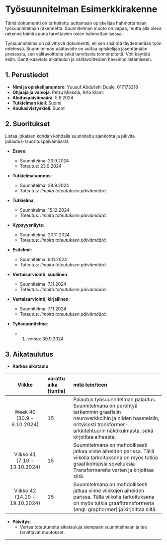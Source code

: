 # Työsuunnitelman Esimerkkirakenne

Tämä dokumentti on tarkoitettu auttamaan opiskelijaa hahmottamaan työsuunnitelman rakennetta. Suunnitelman muoto on vapaa, mutta alla oleva rakenne toimii apuna tarvittavien osien hahmottamisessa. 

Työsuunnitelma on päivittyvä dokumentti, eli sen sisältöä täydennetään työn edetessä. Suunnitelman päätavoite on auttaa opiskelijaa jäsentämään prosessia, sen välitavoitteita sekä tarvittavia toimenpiteitä. Voit käyttää esim. Gantt-kaaviota aikataulun ja välitavoitteiden havainnollistamiseen.

## 1. Perustiedot

- **Nimi ja opiskelijanumero**: Yuusuf Abdullahi Duale, 017173218
- **Ohjaaja ja valvoja**: Petru Mikkola, Arto Klami
- **Aloituspäivämäärä**: 5.9.2024
- **Tutkielman kieli**: Suomi
- **Koulusivistyskieli**: Suomi

## 2. Suoritukset

Listaa jokaisen kohdan kohdalla suunniteltu ajankohta ja päivitä palautus-/suorituspäivämäärät.

- **Essee**: 
  - Suunnitelma: 23.9.2024
  - Toteutus: 23.9.2024
- **Tutkielmaluonnos**: 
  - Suunnitelma: 28.9.2024
  - Toteutus: _Ilmoita toteutuksen päivämäärä._
- **Tutkielma**: 
  - Suunnitelma: 15.12.2024
  - Toteutus: _Ilmoita toteutuksen päivämäärä._
- **Kypsyysnäyte**: 
  - Suunnitelma: 20.11.2024
  - Toteutus: _Ilmoita toteutuksen päivämäärä._
- **Esitelmä**: 
  - Suunnitelma: 9.11.2024
  - Toteutus: _Ilmoita toteutuksen päivämäärä._

- **Vertaisarviointi, suullinen**: 
  - Suunnitelma: 7.11.2024
  - Toteutus: _Ilmoita toteutuksen päivämäärä._
- **Vertaisarviointi, kirjallinen**: 
  - Suunnitelma: 7.11.2024
  - Toteutus: _Ilmoita toteutuksen päivämäärä._
- **Työsuunnitelma**: 
  - 1. versio: 30.9.2024


## 3. Aikataulutus

- **Karkea aikataulu**: 

| Viikko | varattu aika (tuntia) | mitä tein/teen
| :----:|:-----| :-----|
| Week 40 (30.9 - 6.10.2024) | 15| 	Palautus työsuunnitelman palautus. Suunnitelmana on perehtyä tarkemmin graafisiin neuroverkkoihin ja niiden haasteisiin, erityisesti transformer-arkkitehtuurin näkökulmasta, sekä kirjoittaa aiheesta.
| Viikko 41 (7.10 - 13.10.2024) | 15 | Suunnitelmana on mahdollisesti jatkaa viime aiheiden parissa. Tällä viikolla tarkoituksena on myös tutkia graafikohtaisia sovelluksia Transformereita varten ja kirjoittaa siitä. 
| Viikko 42 (14.10 - 19.10.2024) | 15 | Suunnitelmana on mahdollisesti jatkaa viime viikkojen aiheiden parissa. Tällä viikolla tarkoituksena on myös tutkia graafitransformeria (engl. graphormer) ja kirjoittaa siitä.|
  

- **Päivitys**:
  - Vertaa toteutuneita aikatauluja aiempaan suunnitelmaan ja tee tarvittavat muutokset.

---
